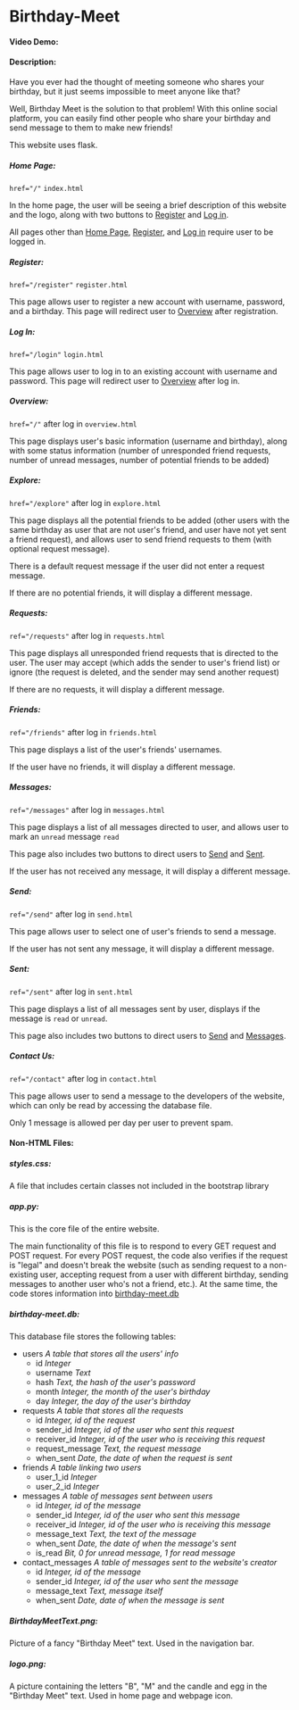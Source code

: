 # Birthday-Meet
#### Video Demo:
#### Description:
Have you ever had the thought of meeting someone who shares your birthday, but it just seems impossible to meet anyone like that?

Well, Birthday Meet is the solution to that problem! With this online social platform, you can easily find other people who share your birthday and send message to them to make new friends!

This website uses flask.

##### Home Page:
`href="/"` `index.html`

In the home page, the user will be seeing a brief description of this website and the logo, along with two buttons to [Register](#Register) and [Log in](#Log-In).

All pages other than [Home Page](#Home-Page), [Register](#Register), and [Log in](#Log-In) require user to be logged in.

##### Register:
`href="/register"` `register.html`

This page allows user to register a new account with username, password, and a birthday. This page will redirect user to [Overview](#Overview) after registration.

##### Log In:
`href="/login"` `login.html`

This page allows user to log in to an existing account with username and password. This page will redirect user to [Overview](#Overview) after log in.

##### Overview:
`href="/"` after log in `overview.html`

This page displays user's basic information (username and birthday), along with some status information (number of unresponded friend requests, number of unread messages, number of potential friends to be added)

##### Explore:
`href="/explore"` after log in `explore.html`

This page displays all the potential friends to be added (other users with the same birthday as user that are not user's friend, and user have not yet sent a friend request), and allows user to send friend requests to them (with optional request message). 

There is a default request message if the user did not enter a request message.

If there are no potential friends, it will display a different message.

##### Requests:
`ref="/requests"` after log in `requests.html`

This page displays all unresponded friend requests that is directed to the user. The user may accept (which adds the sender to user's friend list) or ignore (the request is deleted, and the sender may send another request)

If there are no requests, it will display a different message.

##### Friends:
`ref="/friends"` after log in `friends.html`

This page displays a list of the user's friends' usernames.

If the user have no friends, it will display a different message.

##### Messages:
`ref="/messages"` after log in `messages.html`

This page displays a list of all messages directed to user, and allows user to mark an `unread` message `read`

This page also includes two buttons to direct users to [Send](#Send) and [Sent](#Sent).

If the user has not received any message, it will display a different message.

##### Send:
`ref="/send"` after log in `send.html`

This page allows user to select one of user's friends to send a message. 

If the user has not sent any message, it will display a different message.

##### Sent:
`ref="/sent"` after log in `sent.html`

This page displays a list of all messages sent by user, displays if the message is `read` or `unread`.

This page also includes two buttons to direct users to [Send](#Send) and [Messages](#Messages).

##### Contact Us:
`ref="/contact"` after log in `contact.html`

This page allows user to send a message to the developers of the website, which can only be read by accessing the database file.

Only 1 message is allowed per day per user to prevent spam.

#### Non-HTML Files:
##### styles.css:
A file that includes certain classes not included in the bootstrap library
##### app.py:
This is the core file of the entire website. 

The main functionality of this file is to respond to every GET request and POST request. For every POST request, the code also verifies if the request is "legal" and doesn't break the website (such as sending request to a non-existing user, accepting request from a user with different birthday, sending messages to another user who's not a friend, etc.). At the same time, the code stores information into [birthday-meet.db](#birthday-meetdb)

##### birthday-meet.db:
This database file stores the following tables:
- users *A table that stores all the users' info*
  - id *Integer*
  - username *Text*
  - hash *Text, the hash of the user's password*
  - month *Integer, the month of the user's birthday*
  - day *Integer, the day of the user's birthday*
- requests *A table that stores all the requests*
  - id *Integer, id of the request*
  - sender_id *Integer, id of the user who sent this request*
  - receiver_id *Integer, id of the user who is receiving this request*
  - request_message *Text, the request message*
  - when_sent *Date, the date of when the request is sent*
- friends *A table linking two users*
  - user_1_id *Integer*
  - user_2_id *Integer*
- messages *A table of messages sent between users*
  - id *Integer, id of the message*
  - sender_id *Integer, id of the user who sent this message*
  - receiver_id *Integer, id of the user who is receiving this message*
  - message_text *Text, the text of the message*
  - when_sent *Date, the date of when the message's sent*
  - is_read *Bit, 0 for unread message, 1 for read message*
- contact_messages *A table of messages sent to the website's creator*
  - id *Integer, id of the message*
  - sender_id *Integer, id of the user who sent the message*
  - message_text *Text, message itself*
  - when_sent *Date, date of when the message is sent*

##### BirthdayMeetText.png:
Picture of a fancy "Birthday Meet" text. Used in the navigation bar.
##### logo.png:
A picture containing the letters "B", "M" and the candle and egg in the "Birthday Meet" text. Used in home page and webpage icon.
